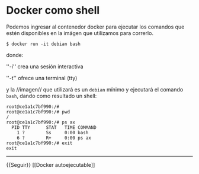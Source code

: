 # Docker como shell

Podemos ingresar al contenedor docker para ejecutar los comandos que estén disponibles en la imágen que utilizamos para correrlo.

```
$ docker run -it debian bash
```

donde:

''-i'' crea una sesión interactiva

''-t'' ofrece una terminal (tty)

y la //imagen// que utilizará es un `debian` mínimo y ejecutará el comando `bash`, dando como resultado un shell:

```
root@ce1a1c7bf990:/#
root@ce1a1c7bf990:/# pwd
/
root@ce1a1c7bf990:/# ps ax
  PID TTY      STAT   TIME COMMAND
    1 ?        Ss     0:00 bash
    6 ?        R+     0:00 ps ax
root@ce1a1c7bf990:/# exit
exit
```

---

{{Seguir}} [[Docker autoejecutable]]


